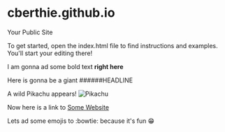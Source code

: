 cberthie.github.io
=====================

Your Public Site

To get started, open the index.html file to find instructions and examples. You'll start your editing there!


I am gonna ad some bold text **right here**

Here is gonna be a giant ######HEADLINE

A wild Pikachu appears!
![Pikachu](http://img1.wikia.nocookie.net/__cb20120603213351/sonicpokemon/images/7/77/Pikachu.png)

Now here is a link to [Some Website](http://somewebsite.com.ip4.bz/)

Lets ad some emojis to :bowtie: because it's fun :grin:
